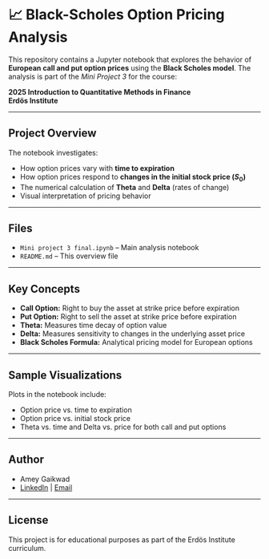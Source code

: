 # 📈 Black-Scholes Option Pricing Analysis

This repository contains a Jupyter notebook that explores the behavior of **European call and put option prices** using the **Black Scholes model**. The analysis is part of the *Mini Project 3* for the course:

**2025 Introduction to Quantitative Methods in Finance**  
**Erdös Institute**

---

##  Project Overview

The notebook investigates:

- How option prices vary with **time to expiration**
- How option prices respond to **changes in the initial stock price ($S_0$)**
- The numerical calculation of **Theta** and **Delta** (rates of change)
- Visual interpretation of pricing behavior

---

##  Files

- `Mini project 3 final.ipynb` – Main analysis notebook  
- `README.md` – This overview file  

---

## Key Concepts

- **Call Option:** Right to buy the asset at strike price before expiration  
- **Put Option:** Right to sell the asset at strike price before expiration  
- **Theta:** Measures time decay of option value  
- **Delta:** Measures sensitivity to changes in the underlying asset price  
- **Black Scholes Formula:** Analytical pricing model for European options  

---

##  Sample Visualizations

Plots in the notebook include:
- Option price vs. time to expiration
- Option price vs. initial stock price
- Theta vs. time and Delta vs. price for both call and put options

---

##  Author

- Amey Gaikwad  
- [LinkedIn](www.linkedin.com/in/amey-gaikwad-9587392a7) | [Email](ameypg@physics.ucla.edu)

---

## License

This project is for educational purposes as part of the Erdös Institute curriculum.

